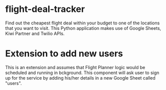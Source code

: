 # flight-deal-tracker
Find out the cheapest flight deal within your budget to one of the locations that you want to visit. This Python application makes use of Google Sheets, Kiwi Partner and Twilio APIs.

# Extension to add new users
This is an extension and assumes that Flight Planner logic would be scheduled and running in bckground. This component will ask user to sign up for the service by adding his/her details in a new Google Sheet called "users".
